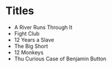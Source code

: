 # Titles

* A River Runs Through It
* Fight Club
* 12 Years a Slave
* The Big Short
* 12 Monkeys
* Thu Curious Case of Benjamin Button
